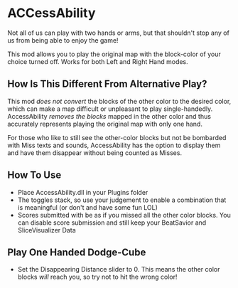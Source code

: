 # ACCessAbility
Not all of us can play with two hands or arms, but that shouldn't stop any of us from being able to enjoy the game!

This mod allows you to play the original map with the block-color of your choice turned off. 
Works for both Left and Right Hand modes.

## How Is This Different From Alternative Play?
This mod *does not convert* the blocks of the other color to the desired color, which can make a map difficult or unpleasant to play single-handedly.
AccessAbility *removes the blocks* mapped in the other color and thus accurately represents playing the original map with only one hand.

For those who like to still see the other-color blocks but not be bombarded with Miss texts and sounds, AccessAbility has the option to display them and have them disappear without being counted as Misses.

## How To Use
- Place AccessAbility.dll in your Plugins folder
- The toggles stack, so use your judgement to enable a combination that is meaningful (or don't and have some fun LOL)
- Scores submitted with be as if you missed all the other color blocks. You can disable score submission and still keep your BeatSavior and SliceVisualizer Data

## Play One Handed Dodge-Cube
- Set the Disappearing Distance slider to 0. This means the other color blocks *will* reach you, so try not to hit the wrong color!
